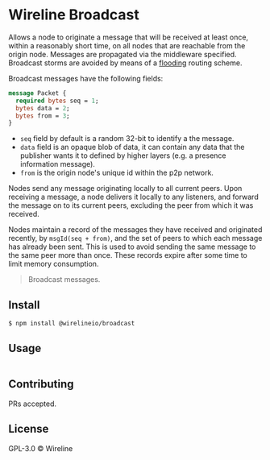 # Wireline Broadcast

Allows a node to originate a message that will be received at least once, within a
reasonably short time, on all nodes that are reachable from the origin node. Messages are
propagated via the middleware specified. Broadcast storms are
avoided by means of a [flooding](https://en.wikipedia.org/wiki/Flooding_(computer_networking)) routing scheme.

Broadcast messages have the following fields:

```proto
message Packet {
  required bytes seq = 1;
  bytes data = 2;
  bytes from = 3;
}
```

- `seq` field by default is a random 32-bit to identify a the message.
- `data` field is an opaque blob of data, it can contain any data that the publisher wants
it to defined by higher layers (e.g. a presence information message).
- `from` is the origin node's unique id within the p2p network.

Nodes send any message originating locally to all current peers. Upon receiving a message, a
node delivers it locally to any listeners, and forward the message on to its current
peers, excluding the peer from which it was received.

Nodes maintain a record of the messages they have received and originated
recently, by `msgId(seq + from)`, and the set of peers to which each message has already
been sent. This is used to avoid sending the same message to the same peer
more than once. These records expire after some time to limit memory consumption.

> Broadcast messages.

## Install

```
$ npm install @wirelineio/broadcast
```

## Usage

```
```

## Contributing

PRs accepted.

## License

GPL-3.0 © Wireline


